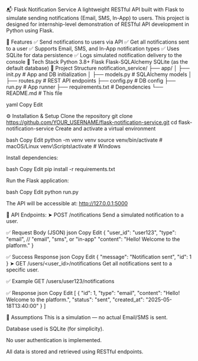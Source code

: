 📬 Flask Notification Service
A lightweight RESTful API built with Flask to simulate sending notifications (Email, SMS, In-App) to users. This project is designed for internship-level demonstration of RESTful API development in Python using Flask.

🚀 Features
✅ Send notifications to users via API
✅ Get all notifications sent to a user
✅ Supports Email, SMS, and In-App notification types
✅ Uses SQLite for data persistence
✅ Logs simulated notification delivery to the console
🔧 Tech Stack
Python 3.8+
Flask
Flask-SQLAlchemy
SQLite (as the default database)
📁 Project Structure
notification_service/ ├── app/ │ ├── init.py # App and DB initialization │ ├── models.py # SQLAlchemy models │ ├── routes.py # REST API endpoints ├── config.py # DB config ├── run.py # App runner ├── requirements.txt # Dependencies └── README.md # This file

yaml Copy Edit

⚙️ Installation & Setup
Clone the repository
git clone https://github.com/YOUR_USERNAME/flask-notification-service.git
cd flask-notification-service
Create and activate a virtual environment

bash Copy Edit python -m venv venv source venv/bin/activate # macOS/Linux venv\Scripts\activate # Windows

Install dependencies:

bash Copy Edit pip install -r requirements.txt

Run the Flask application:

bash Copy Edit python run.py

The API will be accessible at: http://127.0.0.1:5000

🔌 API Endpoints: ➤ POST /notifications Send a simulated notification to a user.

✅ Request Body (JSON) json Copy Edit { "user_id": "user123", "type": "email", // "email", "sms", or "in-app" "content": "Hello! Welcome to the platform." }

✅ Success Response json Copy Edit { "message": "Notification sent", "id": 1 } ➤ GET /users/<user_id>/notifications Get all notifications sent to a specific user.

✅ Example GET /users/user123/notifications

✅ Response json Copy Edit [ { "id": 1, "type": "email", "content": "Hello! Welcome to the platform.", "status": "sent", "created_at": "2025-05-18T13:40:00" } ]

📌 Assumptions This is a simulation — no actual Email/SMS is sent.

Database used is SQLite (for simplicity).

No user authentication is implemented.

All data is stored and retrieved using RESTful endpoints.
